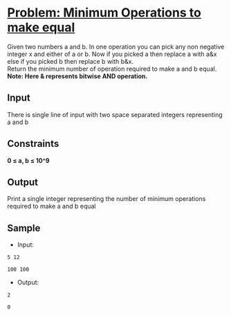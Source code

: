 # [Problem: Minimum Operations to make equal](https://my.newtonschool.co/playground/code/z2wmzc31s4sj)

Given two numbers a and b. In one operation you can pick any non negative integer x and either of a or b. Now if you picked a then replace a with a&x else if you picked b then replace b with b&x. <br>
Return the minimum number of operation required to make a and b equal. <br>
**Note: Here & represents bitwise AND operation.**

## Input

There is single line of input with two space separated integers representing a and b

## Constraints

**0 ≤ a, b ≤ 10^9**

## Output

Print a single integer representing the number of minimum operations required to make a and b equal

## Sample

- Input:
```
5 12

100 100
```

- Output:
```
2

0
```
